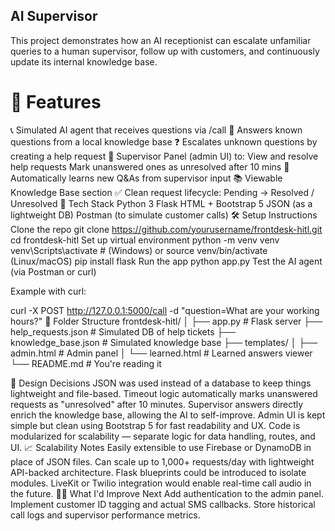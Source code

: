 ## AI Supervisor

This project demonstrates how an AI receptionist can escalate unfamiliar queries to a human supervisor, follow up with customers, and continuously update its internal knowledge base.

# 🚀 Features
📞 Simulated AI agent that receives questions via /call
🤖 Answers known questions from a local knowledge base
❓ Escalates unknown questions by creating a help request
🧑 Supervisor Panel (admin UI) to:
View and resolve help requests
Mark unanswered ones as unresolved after 10 mins
💾 Automatically learns new Q&As from supervisor input
📚 Viewable Knowledge Base section
✅ Clean request lifecycle: Pending → Resolved / Unresolved
🧰 Tech Stack
Python 3
Flask
HTML + Bootstrap 5
JSON (as a lightweight DB)
Postman (to simulate customer calls)
🛠️ Setup Instructions
Clone the repo
git clone https://github.com/yourusername/frontdesk-hitl.git
cd frontdesk-hitl
Set up virtual environment
python -m venv venv
venv\Scripts\activate  # (Windows) or source venv/bin/activate (Linux/macOS)
pip install flask
Run the app
 python app.py
Test the AI agent (via Postman or curl)

Example with curl:

curl -X POST http://127.0.0.1:5000/call -d "question=What are your working hours?"
📂 Folder Structure
frontdesk-hitl/
│
├── app.py                 # Flask server
├── help_requests.json     # Simulated DB of help tickets
├── knowledge_base.json    # Simulated knowledge base
├── templates/
│   ├── admin.html         # Admin panel
│   └── learned.html       # Learned answers viewer
└── README.md              # You're reading it

🧠 Design Decisions
JSON was used instead of a database to keep things lightweight and file-based.
Timeout logic automatically marks unanswered requests as "unresolved" after 10 minutes.
Supervisor answers directly enrich the knowledge base, allowing the AI to self-improve.
Admin UI is kept simple but clean using Bootstrap 5 for fast readability and UX.
Code is modularized for scalability — separate logic for data handling, routes, and UI.
📈 Scalability Notes
Easily extensible to use Firebase or DynamoDB in place of JSON files.
Can scale up to 1,000+ requests/day with lightweight API-backed architecture.
Flask blueprints could be introduced to isolate modules.
LiveKit or Twilio integration would enable real-time call audio in the future.
🙋‍♂️ What I'd Improve Next
Add authentication to the admin panel.
Implement customer ID tagging and actual SMS callbacks.
Store historical call logs and supervisor performance metrics.
